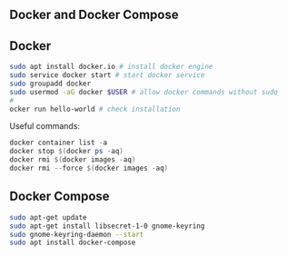 ## Docker and Docker Compose

## Docker

```bash
sudo apt install docker.io # install docker engine
sudo service docker start # start docker service
sudo groupadd docker
sudo usermod -aG docker $USER # allow docker commands without sudo
#
ocker run hello-world # check installation
```

Useful commands:

````powershell
docker container list -a
docker stop $(docker ps -aq)
docker rmi $(docker images -aq)
docker rmi --force $(docker images -aq)
````

## Docker Compose

```bash
sudo apt-get update
sudo apt-get install libsecret-1-0 gnome-keyring
sudo gnome-keyring-daemon --start
sudo apt install docker-compose
```
